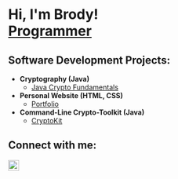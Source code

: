 <h1>Hi, I'm Brody! <br/><a href="https://github.com/BrodyT159">Programmer</a></h1>

<h2>Software Development Projects:</h2>


- <b>Cryptography (Java)</b>
  - [Java Crypto Fundamentals](https://github.com/BrodyT159/BasicCryptography)
- <b>Personal Website (HTML, CSS)</b>
  - [Portfolio](https://github.com/BrodyT159/Portfolio-Website)
- <b>Command-Line Crypto-Toolkit (Java)</b>
  - [CryptoKit](https://github.com/BrodyT159/CryptoKit)

<h2>Connect with me:</h2>

[<img align="left" alt="BrodyT159 | LinkedIn" width="22px" src="https://cdn.jsdelivr.net/npm/simple-icons@v3/icons/linkedin.svg" />][linkedin]

[linkedin]: https://www.linkedin.com/in/brody-trewartha-4651a82b2/
